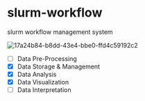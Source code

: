 # slurm-workflow
slurm workflow management system 

![17a24b84-b8dd-43e4-bbe0-ffd4c59192c2](https://github.com/d1by/slurm-workflow/assets/108338649/33c25a2c-a166-42ff-81ae-d76fcc384974)
- [ ] Data Pre-Processing
- [x] Data Storage & Management
- [x] Data Analysis
- [x] Data Visualization
- [ ] Data Interpretation
